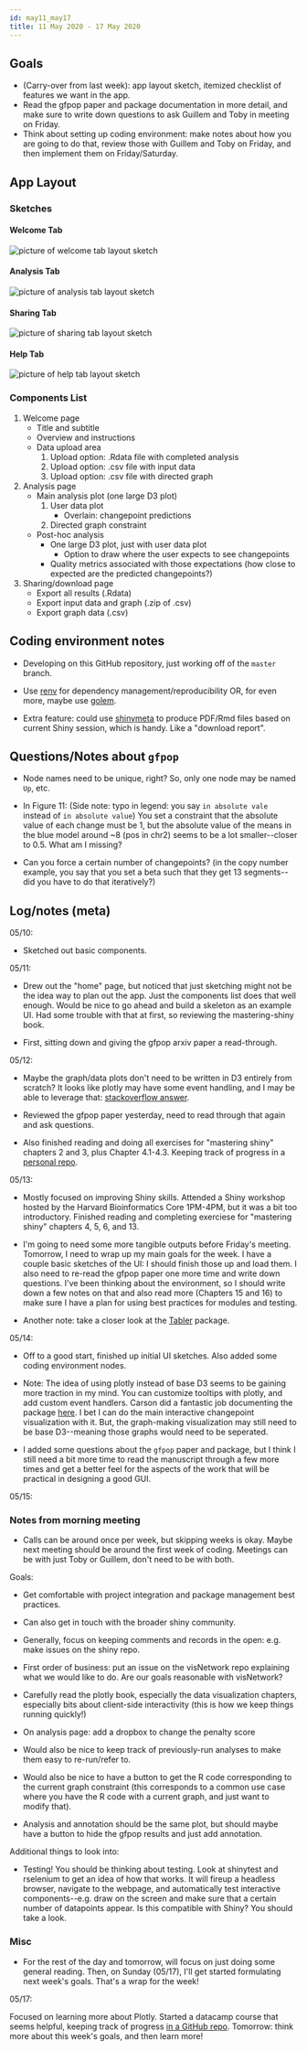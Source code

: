 ```yaml
---
id: may11_may17
title: 11 May 2020 - 17 May 2020
---
```



## Goals

* (Carry-over from last week): app layout sketch, itemized checklist of features we want in the app.
* Read the gfpop paper and package documentation in more detail, and make sure to write down questions to ask Guillem and Toby in meeting on Friday.
* Think about setting up coding environment: make notes about how you are going to do that, review those with Guillem and Toby on Friday, and then implement them on Friday/Saturday.

## App Layout

### Sketches

#### Welcome Tab

![picture of welcome tab layout sketch](assets/may11_may17/layout_1.JPG)

#### Analysis Tab

![picture of analysis tab layout sketch](assets/may11_may17/layout_2.JPG)

#### Sharing Tab

![picture of sharing tab layout sketch](assets/may11_may17/layout_3.JPG)

#### Help Tab

![picture of help tab layout sketch](assets/may11_may17/layout_4.JPG)

### Components List

1. Welcome page
    * Title and subtitle
    * Overview and instructions
    * Data upload area
        1. Upload option: .Rdata file with completed analysis
        2. Upload option: .csv file with input data
        3. Upload option: .csv file with directed graph
2. Analysis page
    * Main analysis plot (one large D3 plot)
        1. User data plot
            * Overlain: changepoint predictions
        2. Directed graph constraint
    * Post-hoc analysis
        * One large D3 plot, just with user data plot
            * Option to draw where the user expects to see changepoints
        * Quality metrics associated with those expectations (how close to expected are the predicted changepoints?)
3. Sharing/download page
    * Export all results (.Rdata)
    * Export input data and graph (.zip of .csv)
    * Export graph data (.csv)

## Coding environment notes

* Developing on this GitHub repository, just working off of the `master` branch.

* Use [renv](https://rstudio.github.io/renv/) for dependency management/reproducibility OR, for even more, maybe use [golem](https://thinkr-open.github.io/golem/).

* Extra feature: could use [shinymeta](https://github.com/rstudio/shinymeta) to produce PDF/Rmd files based on current Shiny session, which is handy. Like a "download report".

## Questions/Notes about `gfpop`

* Node names need to be unique, right? So, only one node may be named `Up`, etc.

* In Figure 11: (Side note: typo in legend: you say `in absolute vale` instead of `in absolute value`) You set a constraint that the absolute value of each change must be 1, but the absolute value of the means in the blue model around ~8 (pos in chr2) seems to be a lot smaller--closer to 0.5. What am I missing?

* Can you force a certain number of changepoints? (in the copy number example, you say that you set a beta such that they get 13 segments--did you have to do that iteratively?)

## Log/notes (meta)

05/10:

* Sketched out basic components.

05/11:

* Drew out the "home" page, but noticed that just sketching might not be the idea way to plan out the app. Just the components list does that well enough. Would be nice to go ahead and build a skeleton as an example UI. Had some trouble with that at first, so reviewing the mastering-shiny book.

* First, sitting down and giving the gfpop arxiv paper a read-through.

05/12:

* Maybe the graph/data plots don't need to be written in D3 entirely from scratch? It looks like plotly may have some event handling, and I may be able to leverage that: [stackoverflow answer](https://stackoverflow.com/a/47407363/8290926).

* Reviewed the gfpop paper yesterday, need to read through that again and ask questions.

* Also finished reading and doing all exercises for "mastering shiny" chapters 2 and 3, plus Chapter 4.1-4.3. Keeping track of progress in a [personal repo](https://github.com/julianstanley/mastering-shiny-solutions).

05/13:

* Mostly focused on improving Shiny skills. Attended a Shiny workshop hosted by the Harvard Bioinformatics Core 1PM-4PM, but it was a bit too introductory. Finished reading and completing exerciese for "mastering shiny" chapters 4, 5, 6, and 13.

* I'm going to need some more tangible outputs before Friday's meeting. Tomorrow, I need to wrap up my main goals for the week. I have a couple basic sketches of the UI: I should finish those up and load them. I also need to re-read the gfpop paper one more time and write down questions. I've been thinking about the environment, so I should write down a few notes on that and also read more (Chapters 15 and 16) to make sure I have a plan for using best practices for modules and testing.

* Another note: take a closer look at the [Tabler](tabler.io) package.

05/14:

* Off to a good start, finished up initial UI sketches. Also added some coding environment nodes.

* Note: The idea of using plotly instead of base D3 seems to be gaining more traction in my mind. You can customize tooltips with plotly, and add custom event handlers. Carson did a fantastic job documenting the package [here](https://plotly-r.com/). I bet I can do the main interactive changepoint visualization with it. But, the graph-making visualization may still need to be base D3--meaning those graphs would need to be seperated.

* I added some questions about the `gfpop` paper and package, but I think I still need a bit more time to read the manuscript through a few more times and get a better feel for the aspects of the work that will be practical in designing a good GUI.

05/15:

### Notes from morning meeting

* Calls can be around once per week, but skipping weeks is okay. Maybe next meeting should be around the first week of coding. Meetings can be with just Toby or Guillem, don't need to be with both.

Goals:

* Get comfortable with project integration and package management best practices.

* Can also get in touch with the broader shiny community.

* Generally, focus on keeping comments and records in the open: e.g. make issues on the shiny repo.

* First order of business: put an issue on the visNetwork repo explaining what we would like to do. Are our goals reasonable with visNetwork?

* Carefully read the plotly book, especially the data visualization chapters, especially bits about client-side interactivity (this is how we keep things running quickly!)

* On analysis page: add a dropbox to change the penalty score

* Would also be nice to keep track of previously-run analyses to make them easy to re-run/refer to.

* Would also be nice to have a button to get the R code corresponding to the current graph constraint (this corresponds to a common use case where you have the R code with a current graph, and just want to modify that).

* Analysis and annotation should be the same plot, but should maybe have a button to hide the gfpop results and just add annotation.

Additional things to look into:

* Testing! You should be thinking about testing. Look at shinytest and rselenium to get an idea of how that works. It will fireup a headless browser, navigate to the webpage, and automatically test interactive components--e.g. draw on the screen and make sure that a certain number of datapoints appear. Is this compatible with Shiny? You should take a look.

### Misc

* For the rest of the day and tomorrow, will focus on just doing some general reading. Then, on Sunday (05/17), I'll get started formulating next week's goals. That's a wrap for the week!

05/17:

Focused on learning more about Plotly. Started a datacamp course that seems helpful, keeping track of progress [in a GitHub repo](https://github.com/julianstanley/intermediate-interactive-dataviz-plotly). Tomorrow: think more about this week's goals, and then learn more!
